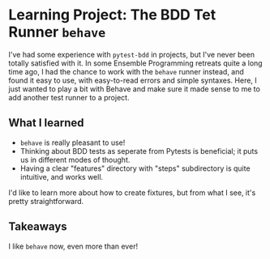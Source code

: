 # Learning Project: The BDD Tet Runner `behave`

I've had some experience with `pytest-bdd` in projects, but I've never been
totally satisfied with it.  In some Ensemble Programming retreats quite a long
time ago, I had the chance to work with the `behave` runner instead, and found it easy to use, with easy-to-read errors and simple syntaxes.  Here, I just wanted
to play a bit with Behave and make sure it made sense to me to add another test 
runner to a project.  

## What I learned

  - `behave` is really pleasant to use!
  - Thinking about BDD tests as seperate from Pytests is beneficial; it puts us in different modes of thought.  
  - Having a clear "features" directory with "steps" subdirectory is quite intuitive, and works well.
  

I'd like to learn more about how to create fixtures, but from what I see, it's pretty straightforward.



## Takeaways

I like `behave` now, even more than ever!

